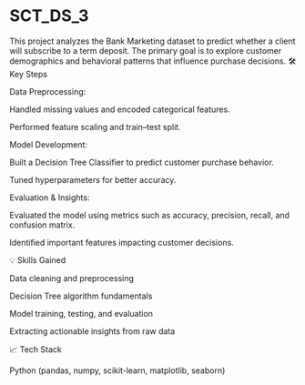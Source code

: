 # SCT_DS_3
This project analyzes the Bank Marketing dataset to predict whether a client will subscribe to a term deposit. The primary goal is to explore customer demographics and behavioral patterns that influence purchase decisions.
🛠️ Key Steps

Data Preprocessing:

Handled missing values and encoded categorical features.

Performed feature scaling and train–test split.

Model Development:

Built a Decision Tree Classifier to predict customer purchase behavior.

Tuned hyperparameters for better accuracy.

Evaluation & Insights:

Evaluated the model using metrics such as accuracy, precision, recall, and confusion matrix.

Identified important features impacting customer decisions.

💡 Skills Gained

Data cleaning and preprocessing

Decision Tree algorithm fundamentals

Model training, testing, and evaluation

Extracting actionable insights from raw data

📈 Tech Stack

Python (pandas, numpy, scikit-learn, matplotlib, seaborn)
